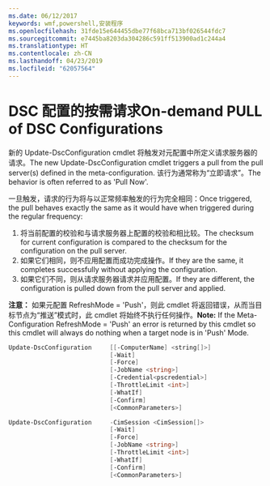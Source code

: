 ```yaml
---
ms.date: 06/12/2017
keywords: wmf,powershell,安装程序
ms.openlocfilehash: 31fde15e644455dbe77f68bca713bf026544fdc7
ms.sourcegitcommit: e7445ba8203da304286c591ff513900ad1c244a4
ms.translationtype: HT
ms.contentlocale: zh-CN
ms.lasthandoff: 04/23/2019
ms.locfileid: "62057564"
---
```

# <a name="on-demand-pull-of-dsc-configurations"></a><span data-ttu-id="1d89c-102">DSC 配置的按需请求</span><span class="sxs-lookup"><span data-stu-id="1d89c-102">On-demand PULL of DSC Configurations</span></span>

<span data-ttu-id="1d89c-103">新的 Update-DscConfiguration cmdlet 将触发对元配置中所定义请求服务器的请求。</span><span class="sxs-lookup"><span data-stu-id="1d89c-103">The new Update-DscConfiguration cmdlet triggers a pull from the pull server(s) defined in the meta-configuration.</span></span> <span data-ttu-id="1d89c-104">该行为通常称为“立即请求”。</span><span class="sxs-lookup"><span data-stu-id="1d89c-104">The behavior is often referred to as 'Pull Now'.</span></span>


<span data-ttu-id="1d89c-105">一旦触发，请求的行为将与以正常频率触发的行为完全相同：</span><span class="sxs-lookup"><span data-stu-id="1d89c-105">Once triggered, the pull behaves exactly the same as it would have when triggered during the regular frequency:</span></span>

1. <span data-ttu-id="1d89c-106">将当前配置的校验和与请求服务器上配置的校验和相比较。</span><span class="sxs-lookup"><span data-stu-id="1d89c-106">The checksum for current configuration is compared to the checksum for the configuration on the pull server.</span></span>
2. <span data-ttu-id="1d89c-107">如果它们相同，则不应用配置而成功完成操作。</span><span class="sxs-lookup"><span data-stu-id="1d89c-107">If they are the same, it completes successfully without applying the configuration.</span></span>
3. <span data-ttu-id="1d89c-108">如果它们不同，则从请求服务器请求并应用配置。</span><span class="sxs-lookup"><span data-stu-id="1d89c-108">If they are different, the configuration is pulled down from the pull server and applied.</span></span>

<span data-ttu-id="1d89c-109">**注意：** 如果元配置 RefreshMode = 'Push'，则此 cmdlet 将返回错误，从而当目标节点为“推送”模式时，此 cmdlet 将始终不执行任何操作。</span><span class="sxs-lookup"><span data-stu-id="1d89c-109">**Note:** If the Meta-Configuration RefreshMode = 'Push' an error is returned by this cmdlet so this cmdlet will always do nothing when a target node is in 'Push' Mode.</span></span>

```powershell
Update-DscConfiguration     [[-ComputerName] <string[]>]
                            [-Wait]
                            [-Force]
                            [-JobName <string>]
                            [-Credential<pscredential>]
                            [-ThrottleLimit <int>]
                            [-WhatIf]
                            [-Confirm]
                            [<CommonParameters>]

Update-DscConfiguration     -CimSession <CimSession[]>
                            [-Wait]
                            [-Force]
                            [-JobName <string>]
                            [-ThrottleLimit <int>]
                            [-WhatIf]
                            [-Confirm]
                            [<CommonParameters>]
```
